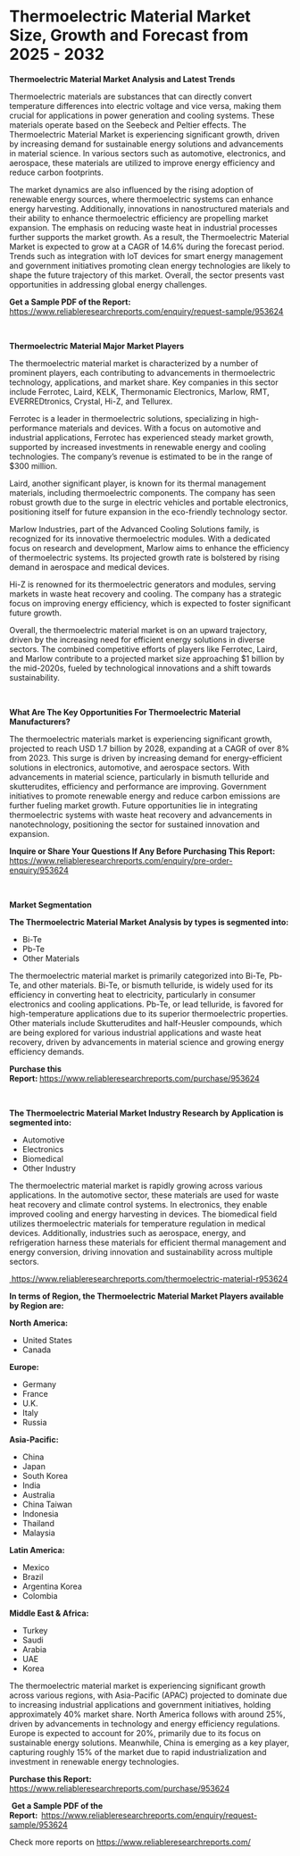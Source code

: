 <p><h1>Thermoelectric Material Market Size, Growth and Forecast from 2025 - 2032</h1></p><p><strong>Thermoelectric Material Market Analysis and Latest Trends</strong></p>
<p><p>Thermoelectric materials are substances that can directly convert temperature differences into electric voltage and vice versa, making them crucial for applications in power generation and cooling systems. These materials operate based on the Seebeck and Peltier effects. The Thermoelectric Material Market is experiencing significant growth, driven by increasing demand for sustainable energy solutions and advancements in material science. In various sectors such as automotive, electronics, and aerospace, these materials are utilized to improve energy efficiency and reduce carbon footprints.</p><p>The market dynamics are also influenced by the rising adoption of renewable energy sources, where thermoelectric systems can enhance energy harvesting. Additionally, innovations in nanostructured materials and their ability to enhance thermoelectric efficiency are propelling market expansion. The emphasis on reducing waste heat in industrial processes further supports the market growth. As a result, the Thermoelectric Material Market is expected to grow at a CAGR of 14.6% during the forecast period. Trends such as integration with IoT devices for smart energy management and government initiatives promoting clean energy technologies are likely to shape the future trajectory of this market. Overall, the sector presents vast opportunities in addressing global energy challenges.</p></p>
<p><strong>Get a Sample PDF of the Report:&nbsp;</strong> <a href="https://www.reliableresearchreports.com/enquiry/request-sample/953624?utm_campaign=2646&utm_medium=2&utm_source=Github&utm_content=ia&utm_term=07032025&utm_id=thermoelectric-material">https://www.reliableresearchreports.com/enquiry/request-sample/953624</a></p>
<p>&nbsp;</p>
<p><strong>Thermoelectric Material Major Market Players</strong></p>
<p><p>The thermoelectric material market is characterized by a number of prominent players, each contributing to advancements in thermoelectric technology, applications, and market share. Key companies in this sector include Ferrotec, Laird, KELK, Thermonamic Electronics, Marlow, RMT, EVERREDtronics, Crystal, Hi-Z, and Tellurex.</p><p>Ferrotec is a leader in thermoelectric solutions, specializing in high-performance materials and devices. With a focus on automotive and industrial applications, Ferrotec has experienced steady market growth, supported by increased investments in renewable energy and cooling technologies. The company’s revenue is estimated to be in the range of $300 million.</p><p>Laird, another significant player, is known for its thermal management materials, including thermoelectric components. The company has seen robust growth due to the surge in electric vehicles and portable electronics, positioning itself for future expansion in the eco-friendly technology sector.</p><p>Marlow Industries, part of the Advanced Cooling Solutions family, is recognized for its innovative thermoelectric modules. With a dedicated focus on research and development, Marlow aims to enhance the efficiency of thermoelectric systems. Its projected growth rate is bolstered by rising demand in aerospace and medical devices.</p><p>Hi-Z is renowned for its thermoelectric generators and modules, serving markets in waste heat recovery and cooling. The company has a strategic focus on improving energy efficiency, which is expected to foster significant future growth.</p><p>Overall, the thermoelectric material market is on an upward trajectory, driven by the increasing need for efficient energy solutions in diverse sectors. The combined competitive efforts of players like Ferrotec, Laird, and Marlow contribute to a projected market size approaching $1 billion by the mid-2020s, fueled by technological innovations and a shift towards sustainability.</p></p>
<p>&nbsp;</p>
<p><strong>What Are The Key Opportunities For Thermoelectric Material Manufacturers?</strong></p>
<p><p>The thermoelectric materials market is experiencing significant growth, projected to reach USD 1.7 billion by 2028, expanding at a CAGR of over 8% from 2023. This surge is driven by increasing demand for energy-efficient solutions in electronics, automotive, and aerospace sectors. With advancements in material science, particularly in bismuth telluride and skutterudites, efficiency and performance are improving. Government initiatives to promote renewable energy and reduce carbon emissions are further fueling market growth. Future opportunities lie in integrating thermoelectric systems with waste heat recovery and advancements in nanotechnology, positioning the sector for sustained innovation and expansion.</p></p>
<p><strong>Inquire or Share Your Questions If Any Before Purchasing This Report:</strong> <a href="https://www.reliableresearchreports.com/enquiry/pre-order-enquiry/953624?utm_campaign=2646&utm_medium=2&utm_source=Github&utm_content=ia&utm_term=07032025&utm_id=thermoelectric-material">https://www.reliableresearchreports.com/enquiry/pre-order-enquiry/953624</a></p>
<p>&nbsp;</p>
<p><strong>Market Segmentation</strong></p>
<p><strong>The Thermoelectric Material Market Analysis by types is segmented into:</strong></p>
<p><ul><li>Bi-Te</li><li>Pb-Te</li><li>Other Materials</li></ul></p>
<p><p>The thermoelectric material market is primarily categorized into Bi-Te, Pb-Te, and other materials. Bi-Te, or bismuth telluride, is widely used for its efficiency in converting heat to electricity, particularly in consumer electronics and cooling applications. Pb-Te, or lead telluride, is favored for high-temperature applications due to its superior thermoelectric properties. Other materials include Skutterudites and half-Heusler compounds, which are being explored for various industrial applications and waste heat recovery, driven by advancements in material science and growing energy efficiency demands.</p></p>
<p><strong>Purchase this Report:&nbsp;</strong><a href="https://www.reliableresearchreports.com/purchase/953624?utm_campaign=2646&utm_medium=2&utm_source=Github&utm_content=ia&utm_term=07032025&utm_id=thermoelectric-material">https://www.reliableresearchreports.com/purchase/953624</a></p>
<p>&nbsp;</p>
<p><strong>The Thermoelectric Material Market Industry Research by Application is segmented into:</strong></p>
<p><ul><li>Automotive</li><li>Electronics</li><li>Biomedical</li><li>Other Industry</li></ul></p>
<p><p>The thermoelectric material market is rapidly growing across various applications. In the automotive sector, these materials are used for waste heat recovery and climate control systems. In electronics, they enable improved cooling and energy harvesting in devices. The biomedical field utilizes thermoelectric materials for temperature regulation in medical devices. Additionally, industries such as aerospace, energy, and refrigeration harness these materials for efficient thermal management and energy conversion, driving innovation and sustainability across multiple sectors.</p></p>
<p><a href="https://www.reliableresearchreports.com/thermoelectric-material-r953624?utm_campaign=2646&utm_medium=2&utm_source=Github&utm_content=ia&utm_term=07032025&utm_id=thermoelectric-material">&nbsp;https://www.reliableresearchreports.com/thermoelectric-material-r953624</a></p>
<p><strong>In terms of Region, the Thermoelectric Material Market Players available by Region are:</strong></p>
<p>
    <p> <strong> North America: </strong>
        <ul>
            <li>United States</li>
            <li>Canada</li>
        </ul>
        </p> 
    <p> <strong> Europe: </strong>
        <ul>
            <li>Germany</li>
            <li>France</li>
            <li>U.K.</li>
            <li>Italy</li>
            <li>Russia</li>
        </ul>
        </p> 
    <p> <strong> Asia-Pacific: </strong>
        <ul>
            <li>China</li>
            <li>Japan</li>
            <li>South Korea</li>
            <li>India</li>
            <li>Australia</li>
            <li>China Taiwan</li>
            <li>Indonesia</li>
            <li>Thailand</li>
            <li>Malaysia</li>
        </ul>
        </p> 
    <p> <strong> Latin America: </strong>
        <ul>
            <li>Mexico</li>
            <li>Brazil</li>
            <li>Argentina Korea</li>
            <li>Colombia</li>
        </ul>
        </p> 
    <p> <strong> Middle East & Africa: </strong>
        <ul>
            <li>Turkey</li>
            <li>Saudi</li>
            <li>Arabia</li>
            <li>UAE</li>
            <li>Korea</li>
        </ul>
    </p>
    </p>
<p><p>The thermoelectric material market is experiencing significant growth across various regions, with Asia-Pacific (APAC) projected to dominate due to increasing industrial applications and government initiatives, holding approximately 40% market share. North America follows with around 25%, driven by advancements in technology and energy efficiency regulations. Europe is expected to account for 20%, primarily due to its focus on sustainable energy solutions. Meanwhile, China is emerging as a key player, capturing roughly 15% of the market due to rapid industrialization and investment in renewable energy technologies.</p></p>
<p><strong>Purchase this Report: </strong><a href="https://www.reliableresearchreports.com/purchase/953624?utm_campaign=2646&utm_medium=2&utm_source=Github&utm_content=ia&utm_term=07032025&utm_id=thermoelectric-material">https://www.reliableresearchreports.com/purchase/953624</a></p>
<p>&nbsp;<strong>Get a Sample PDF of the Report:&nbsp;&nbsp;</strong><a href="https://www.reliableresearchreports.com/enquiry/request-sample/953624?utm_campaign=2646&utm_medium=2&utm_source=Github&utm_content=ia&utm_term=07032025&utm_id=thermoelectric-material">https://www.reliableresearchreports.com/enquiry/request-sample/953624</a></p>
<p><strong></strong></p>
<p>Check more reports on <a href="https://www.reliableresearchreports.com/?utm_campaign=2646&utm_medium=2&utm_source=Github&utm_content=ia&utm_term=07032025&utm_id=thermoelectric-material">https://www.reliableresearchreports.com/</a></p>